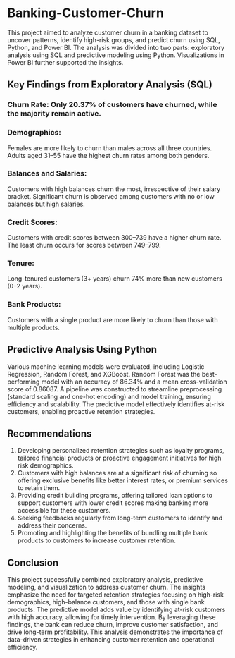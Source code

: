 # Banking-Customer-Churn
This project aimed to analyze customer churn in a banking dataset to uncover patterns, identify high-risk groups, and predict churn using SQL, Python, and Power BI. The analysis was divided into two parts: exploratory analysis using SQL and predictive modeling using Python. Visualizations in Power BI further supported the insights.
## Key Findings from Exploratory Analysis (SQL)
### Churn Rate: Only 20.37% of customers have churned, while the majority remain active.
### Demographics:
Females are more likely to churn than males across all three countries.
Adults aged 31–55 have the highest churn rates among both genders.
### Balances and Salaries:
Customers with high balances churn the most, irrespective of their salary bracket.
Significant churn is observed among customers with no or low balances but high salaries.
### Credit Scores:
Customers with credit scores between 300–739 have a higher churn rate.
The least churn occurs for scores between 749–799.
### Tenure:
Long-tenured customers (3+ years) churn 74% more than new customers (0–2 years).
### Bank Products:
Customers with a single product are more likely to churn than those with multiple products.
## Predictive Analysis Using Python
Various machine learning models were evaluated, including Logistic Regression, Random Forest, and XGBoost.
Random Forest was the best-performing model with an accuracy of 86.34% and a mean cross-validation score of 0.86087.
A pipeline was constructed to streamline preprocessing (standard scaling and one-hot encoding) and model training, ensuring efficiency and scalability.
The predictive model effectively identifies at-risk customers, enabling proactive retention strategies.

## Recommendations
1. Developing personalized retention strategies such as loyalty programs, tailored financial products or proactive engagement initiatives for high risk demographics.
2. Customers with high balances are at a significant risk of churning so offering exclusive benefits like better interest rates, or premium services to retain them.
3. Providing credit building programs, offering tailored loan options to support customers with lower credit scores making banking more accessible for these customers.
4. Seeking feedbacks regularly from long-term customers to identify and address their concerns.
5. Promoting and highlighting the benefits of bundling multiple bank products to customers to increase customer retention.

## Conclusion
This project successfully combined exploratory analysis, predictive modeling, and visualization to address customer churn. The insights emphasize the need for targeted retention strategies focusing on high-risk demographics, high-balance customers, and those with single bank products. The predictive model adds value by identifying at-risk customers with high accuracy, allowing for timely intervention. By leveraging these findings, the bank can reduce churn, improve customer satisfaction, and drive long-term profitability. This analysis demonstrates the importance of data-driven strategies in enhancing customer retention and operational efficiency.
